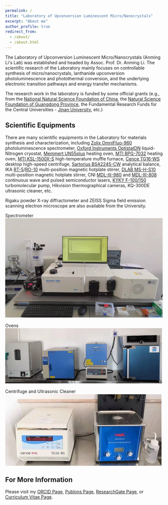 ```yaml
---
permalink: /
title: "Laboratory of Upconversion Luminescent Micro/Nanocrystals"
excerpt: "About me"
author_profile: true
redirect_from: 
  - /about/
  - /about.html
---
```


The Laboratory of Upconversion Luminescent Micro/Nanocrystals (Anming Li's Lab) was established and headed by Assoc. Prof. Dr. Anming Li. The scientific research of the Laboratory mainly focuses on controllable synthesis of micro/nanocrystals, lanthanide upconversion photoluminescence and photothermal conversion, and the underlying electronic transition pathways and energy transfer mechanisms.

The research work in the laboratory is funded by some official grants (e.g., from the [National Natural Science Foundation of China](https://www.nsfc.gov.cn/english/site_1/index.html), the [Natural Science Foundation of Guangdong Province](http://gdstc.gd.gov.cn/), the Fundamental Research Funds for the Central Universities - [Jinan University](https://www.jnu.edu.cn/), etc.)

Scientific Equipments
------
There are many scientific equipments in the Laboratory for materials synthesis and characterization, including [Zolix OmniFluo-960](https://www.zolix.com.cn/en/prodcon_370_373_770.html) photoluminescence spectrometer, [Oxford Instruments OptistatDN](https://andor.oxinst.com/products/optical-cryostats-for-spectroscopy) liquid-Nitrogen cryostat, [Memmert UN55plus](https://www.memmert.com/products/heating-drying-ovens/universal-oven/UN55plus/) heating oven, [MTI BPG-7032](http://www.kjmti.com/product/16701.html) heating oven, [MTI KSL-1500X-S](http://www.kjmti.com/product/16882.html) high-temperature muffle furnace, [Cence TG16-WS](http://www.lxjxy.com/product/37.html) desktop high-speed centrifuge, [Sartorius BSA224S-CW](https://www.sartorius.com/en/products/weighing/laboratory-balances/analytical-lab-balance) analytical balance, IKA [RT-5](https://www.ika.com/en/Products-Lab-Eq/Magnetic-Stirrers-Hot-Plate-Lab-Mixer-Stirrer-Blender-csp-188/RT-5-cpdt-3690600/)/[RO-10](https://www.ika.com/en/Products-Lab-Eq/Magnetic-Stirrers-Hot-Plate-Lab-Mixer-Stirrer-Blender-csp-188/RO-10-cpdt-3691000/) multi-position magnetic hotplate stirrer, [DLAB MS-H-S10](http://www.dlabsci.com/english/cplb/HotPlate/Magnetic_Stirrer/2018/0120/229.html) multi-position magnetic hotplate stirrer, CNI [MDL-III-980](http://www.cnilaser.com/C-infrared_laser980.htm) and [MDL-III-808](http://www.cnilaser.com/C-infrared_laser808.htm) continuous wave and pulsed semiconductor lasers, [KYKY F-100/150](http://www.kyky.com.cn/content/details97_834.html) turbomolecular pump, Hikvision thermographical cameras, KQ-300DE ultrasonic cleaner, etc.

Rigaku powder X-ray diffractometer and ZEISS Sigma field emission scanning electron microscope are also available from the University. 

Spectrometer
![Spectrometer](/images/spectrometer.jpg)

Ovens
![Ovens](/images/ovens.jpg)

Centrifuge and Ultrasonic Cleaner
![Centrifuge](/images/centrifugate.jpg)

For More Information
------
Please visit my [ORCID Page](https://orcid.org/0000-0003-1344-3460), [Publons Page](https://publons.com/researcher/4671788/anming-li/), [ResearchGate Page](https://www.researchgate.net/profile/Anming-Li), or [Curriculum Vitae Page](/cv/). 